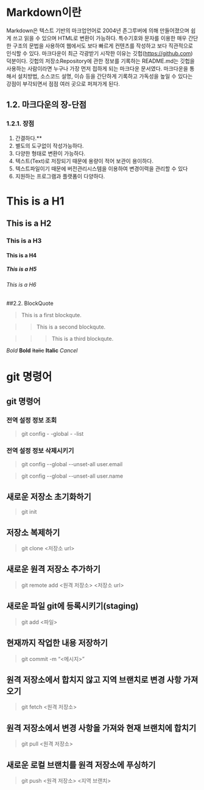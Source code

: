 # Markdown이란

Markdown은 텍스트 기반의 마크업언어로 2004년 존그루버에 의해 만들어졌으며 쉽게 쓰고 읽을 수 있으며 HTML로 변환이 가능하다. 특수기호와 문자를 이용한 매우 간단한 구조의 문법을 사용하여 웹에서도 보다 빠르게 컨텐츠를 작성하고 보다 직관적으로 인식할 수 있다. 마크다운이 최근 각광받기 시작한 이유는 깃헙(https://github.com) 덕분이다. 깃헙의 저장소Repository에 관한 정보를 기록하는 README.md는 깃헙을 사용하는 사람이라면 누구나 가장 먼저 접하게 되는 마크다운 문서였다. 마크다운을 통해서 설치방법, 소스코드 설명, 이슈 등을 간단하게 기록하고 가독성을 높일 수 있다는 강점이 부각되면서 점점 여러 곳으로 퍼져가게 된다.

## 1.2. 마크다운의 장-단점

### 1.2.1. 장점
1. 간결하다.**
2. 별도의 도구없이 작성가능하다.
3. 다양한 형태로 변환이 가능하다.
3. 텍스트(Text)로 저장되기 때문에 용량이 적어 보관이 용이하다.
4. 텍스트파일이기 때문에 버전관리시스템을 이용하여 변경이력을 관리할 수 있다
5. 지원하는 프로그램과 플랫폼이 다양하다.

# This is a H1
## This is a H2
### This is a H3
#### This is a H4
##### This is a H5
###### This is a H6

##2.2. BlockQuote

>This is a first blockqute.


>>This is a second blockqute.


>>>This is a third blockqute.

*Bold*
**Bold**
~~Italic~~
__Italic__
_Cancel_

# git 명령어

## git 명령어

### 전역 설정 정보 조회


> git config - -global - -list

### 전역 설정 정보 삭제시키기


> git config --global --unset-all user.email


>git config --global --unset-all user.name

## 새로운 저장소 초기화하기


> git init

## 저장소 복제하기


> git clone <저장소 url>

## 새로운 원격 저장소 추가하기


> git remote add <원격 저장소> <저장소 url>

## 새로운 파일 git에 등록시키기(staging)


> git add <파일>

## 현재까지 작업한 내용 저장하기


> git commit -m “<메시지>”

## 원격 저장소에서 합치지 않고 지역 브랜치로 변경 사항 가져오기


> git fetch <원격 저장소>

## 원격 저장소에서 변경 사항을 가져와 현재 브랜치에 합치기


> git pull <원격 저장소>

## 새로운 로컬 브랜치를 원격 저장소에 푸싱하기


> git push <원격 저장소> <지역 브랜치>
